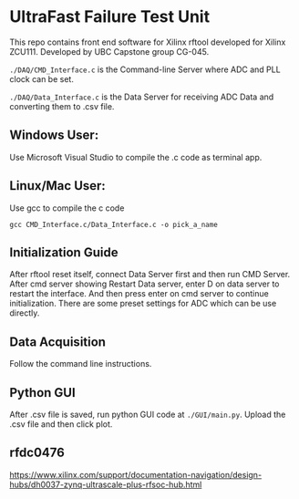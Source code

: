 # UltraFast Failure Test Unit

This repo contains front end software for Xilinx rftool developed for Xilinx ZCU111. Developed by UBC Capstone group CG-045.

`./DAQ/CMD_Interface.c` is the Command-line Server where ADC and PLL clock can be set.

`./DAQ/Data_Interface.c` is the Data Server for receiving ADC Data and converting them to .csv file.

## Windows User:

Use Microsoft Visual Studio to compile the .c code as terminal app.

## Linux/Mac User:

Use gcc to compile the c code

`gcc CMD_Interface.c/Data_Interface.c -o pick_a_name`

## Initialization Guide

After rftool reset itself, connect Data Server first and then run CMD Server. After cmd server showing Restart Data server, enter D on data server to restart the interface. And then press enter on cmd server to continue initialization. There are some preset settings for ADC which can be use directly.

## Data Acquisition

Follow the command line instructions.

## Python GUI

After .csv file is saved, run python GUI code at `./GUI/main.py`. Upload the .csv file and then click plot.

## rfdc0476

https://www.xilinx.com/support/documentation-navigation/design-hubs/dh0037-zynq-ultrascale-plus-rfsoc-hub.html
